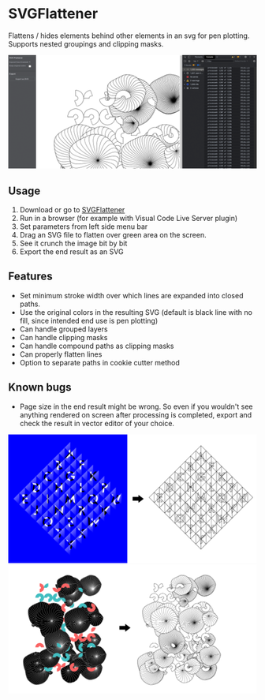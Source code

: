 # SVGFlattener
Flattens / hides elements behind other elements in an svg for pen plotting.
Supports nested groupings and clipping masks.

![Screenshot of SVGFlattener](/img/screenshot3.png)

## Usage
1. Download or go to [SVGFlattener](https://jokjus.github.io/SVGFlattener/)
2. Run in a browser (for example with Visual Code Live Server plugin)
3. Set parameters from left side menu bar
4. Drag an SVG file to flatten over green area on the screen.
5. See it crunch the image bit by bit
6. Export the end result as an SVG

## Features
- Set minimum stroke width over which lines are expanded into closed paths.
- Use the original colors in the resulting SVG (default is black line with no fill, since intended end use is pen plotting)
- Can handle grouped layers
- Can handle clipping masks
- Can handle compound paths as clipping masks 
- Can properly flatten lines
- Option to separate paths in cookie cutter method

## Known bugs
- Page size in the end result might be wrong. So even if you wouldn't see anything rendered on screen after processing is completed, export and check the result in vector editor of your choice.

![Example flattened image 1](/img/screenshot1.png)
![Example flattened image 2](/img/screenshot2.png)
